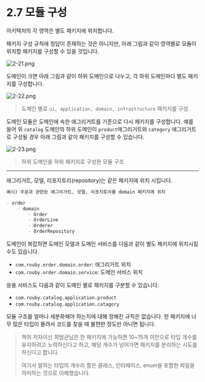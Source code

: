 # 2.7 모듈 구성

아키텍처의 각 영역은 별도 패키지에 위치합니다.

패키지 구성 규칙에 정답이 존재하는 것은 아니지만, 아래 그림과 같이 영역별로 모듈이 위치할 패키지를 구성할 수 있을 것입니다.

![2-21.png](image%2F2-21.png)

도메인이 크면 아래 그림과 같이 하위 도메인으로 나누고, 각 하위 도메인마다 별도 패키지를 구성합니다.

![2-22.png](image%2F2-22.png)

> 도메인 별로 `ui, application, domain, infrastructure` 패키지를 구성.

도메인 모듈은 도메인에 속한 애그리거트를 기준으로 다시 패키지를 구성합니다. 예를 들어 위 `catalog` 도메인의 하위 도메인이 `product`애그리거트와 `category` 애그리거트로 구성될 경우 아래 그림과 같이 패키지를 구성할 수 있습니다.

![2-23.png](image%2F2-23.png)
> 하위 도메인을 하위 패키지로 구성한 모듈 구조

---
애그리거트, 모델, 리포지토리(repository)는 같은 패키지에 위치 시킵니다. 

```markdown
예시) 주문과 관련된 애그리거트, 모델, 리포지토리를 domain 패키지에 위치

- order
    - domain
        - Order
        - OrderLine
        - Orderer
        - OrderRepository
```

도메인이 복잡하면 도메인 모델과 도메인 서비스를 다음과 같이 별도 패키지에 위치시킬 수도 있습니다.
- `com.rouby.order.domain.order`: 애그리거트 위치
- `com.rouby.order.domain.service`: 도메인 서비스 위치

응용 서비스도 다음과 같이 도메인 별로 패키지를 구분할 수 있습니다.
- `com.rouby.catalog.application.product`
- `com.rouby.catalog.application.catagory`

모듈 구조를 얼마나 세분화해야 하는지에 대해 정해진 규칙은 없습니다. 한 패키지에 너무 많은 타입이 몰려서 코드를 찾을 때 불편한 정도만 아니면 됩니다.

> 책의 저자이신 최범균님은 한 패키지에 가능하면 10~15개 미만으로 타입 개수를 유지하려고 노력하신다고 하고, 해당 개수가 넘어가면 패키지를 분리하는 시도를 하신다고 합니다.
> 
> 여기서 말하는 타입의 개수라 함은 클래스, 인터페이스, enum을 포함한 파일을 의미하는 것으로 이해했습니다.

